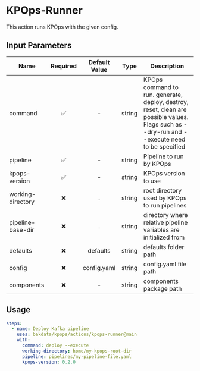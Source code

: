 # KPOps-Runner

This action runs KPOps with the given config.

## Input Parameters

| Name              | Required | Default Value |  Type  | Description                                                                                                                                   |
|-------------------|:--------:|:-------------:|:------:|-----------------------------------------------------------------------------------------------------------------------------------------------|
| command           |    ✅     |       -       | string | KPOps command to run. generate, deploy, destroy, reset, clean are possible values. Flags such as --dry-run and --execute need to be specified |
| pipeline          |    ✅     |       -       | string | Pipeline to run by KPOps                                                                                                                      |
| kpops-version     |    ✅     |       -       | string | KPOps version to use                                                                                                                          |
| working-directory |    ❌     |       .       | string | root directory used by KPOps to run pipelines                                                                                                 |
| pipeline-base-dir |    ❌     |       .       | string | directory where relative pipeline variables are initialized from                                                                              |
| defaults          |    ❌     |   defaults    | string | defaults folder path                                                                                                                          |
| config            |    ❌     |  config.yaml  | string | config.yaml file path                                                                                                                         |
| components        |    ❌     |       -       | string | components package path                                                                                                                       |


## Usage

```yaml
steps:
  - name: Deploy Kafka pipeline
    uses: bakdata/kpops/actions/kpops-runner@main
    with:
      command: deploy --execute
      working-directory: home/my-kpops-root-dir
      pipeline: pipelines/my-pipeline-file.yaml
      kpops-version: 0.2.0
```
